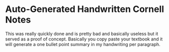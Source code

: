 # Auto-Generated Handwritten Cornell Notes

This was really quickly done and is pretty bad and basically useless but it served as a proof of concept. Basically you copy paste your textbook and it will generate a one bullet point summary in my handwriting per paragraph.
